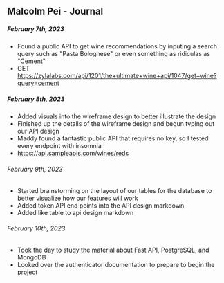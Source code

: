 ## Malcolm Pei - Journal

##### February 7th, 2023
- Found a public API to get wine recommendations by inputing a search query such as "Pasta Bolognese" or even something as ridiculas as "Cement"
- GET https://zylalabs.com/api/1201/the+ultimate+wine+api/1047/get+wine?query=cement
##### February 8th, 2023
- Added visuals into the wireframe design to better illustrate the design
- Finished up the details of the wireframe design and begun typing out our API design
- Maddy found a fantastic public API that requires no key, so I tested every endpoint with insomnia
- https://api.sampleapis.com/wines/reds
###### February 9th, 2023
- Started brainstorming on the layout of our tables for the database to better visualize how our features will work
- Added token API end points into the API design markdown
- Added like table to api design markdown
###### February 10th, 2023
- Took the day to study the material about Fast API, PostgreSQL, and MongoDB
- Looked over the authenticator documentation to prepare to begin the project
